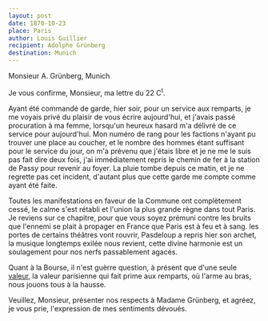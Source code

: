 ```yaml
---
layout: post
date: 1870-10-23
place: Paris
author: Louis Guillier
recipient: Adolphe Grünberg
destination: Munich
---
```


Monsieur A. Grünberg, Munich


Je vous confirme, Monsieur, ma lettre du 22 C<sup>t</sup>.

Ayant été commandé de garde, hier soir, pour un service aux remparts, je me
voyais privé du plaisir de vous écrire aujourd'hui, et j'avais passé
procuration à ma femme, lorsqu'un heureux hasard m'a délivré de ce service pour
aujourd'hui. Mon numéro de rang pour les factions n'ayant pu trouver une place
au coucher, et le nombre des hommes étant suffisant pour le service du jour, on
m'a prévenu que j'étais libre et je ne me le suis pas fait dire deux fois, j'ai
immédiatement repris le chemin de fer à la station de Passy pour revenir au
foyer. La pluie tombe depuis ce matin, et je ne regrette pas cet incident,
d'autant plus que cette garde me compte comme ayant été faite.

Toutes les manifestations en faveur de la Commune ont complètement cessé, le
calme s'est rétabli et l'union la plus grande règne dans tout Paris.
Je reviens sur ce chapitre, pour que vous soyez prémuni contre les bruits que
l'ennemi se plait à propager en France que Paris est à feu et à sang. les
portes de certains théâtres vont rouvrir, Pasdeloup a repris hier son archet,
la musique longtemps exilée nous revient, cette divine harmonie est un
soulagement pour nos nerfs passablement agacés.

Quant à la Bourse, il n'est guèrre question, à présent que d'une seule
<ins class="straight">valeur</ins>, la valeur parisienne qui fait prime aux
remparts, où l'arme au bras, nous jouons tous à la hausse.

Veuillez, Monsieur, présenter nos respects à Madame Grünberg, et agréez,
je vous prie, l'expression de mes sentiments dévoués.

